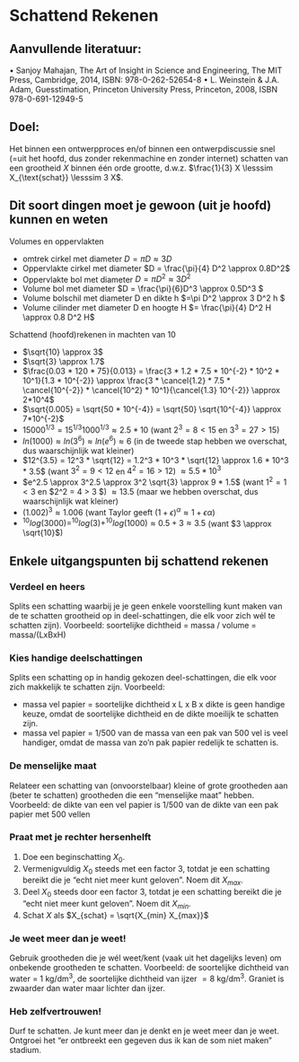 # Schattend Rekenen

## Aanvullende literatuur:
• Sanjoy Mahajan, The Art of Insight in Science and Engineering, The MIT Press, Cambridge, 2014,
ISBN: 978-0-262-52654-8
• L. Weinstein & J.A. Adam, Guesstimation, Princeton University Press, Princeton, 2008,
ISBN 978-0-691-12949-5

## Doel:
Het binnen een ontwerpproces en/of binnen een ontwerpdiscussie snel (=uit het hoofd, dus
zonder rekenmachine en zonder internet) schatten van een grootheid $X$ binnen één orde
grootte, d.w.z. $\frac{1}{3} X \lesssim X_{\text{schat}} \lesssim 3 X$.

## Dit soort dingen moet je gewoon (uit je hoofd) kunnen en weten
Volumes en oppervlakten
* omtrek cirkel met diameter $D = \pi D \approx 3D$
* Oppervlakte cirkel met diameter $D = \frac{\pi}{4} D^2 \approx 0.8D^2$
* Oppervlakte bol met diameter $D = \pi D^2 \approx 3 D^2$
* Volume bol met diameter $D = \frac{\pi}{6}D^3 \approx 0.5D^3 $
* Volume bolschil met diameter D en dikte h $=\pi D^2 \approx 3 D^2 h $
* Volume cilinder met diameter D en hoogte H $= \frac{\pi}{4} D^2 H \approx 0.8 D^2 H$


Schattend (hoofd)rekenen in machten van 10
* $\sqrt{10} \approx 3$
* $\sqrt{3} \approx 1.7$
* $\frac{0.03 * 120 * 75}{0.013} = \frac{3 * 1.2 * 7.5 * 10^{-2} * 10^2 * 10^1}{1.3 * 10^{-2}} \approx \frac{3 * \cancel{1.2} * 7.5 * \cancel{10^{-2}} * \cancel{10^2} * 10^1}{\cancel{1.3} 10^{-2}} \approx 2*10^4$
* $\sqrt{0.005} = \sqrt{50 * 10^{-4}} = \sqrt{50} \sqrt{10^{-4}} \approx 7*10^{-2}$
* $15000^{1/3} = 15^{1/3} 1000^{1/3} \approx 2.5 * 10$ (want $2^3 = 8 < 15$ en $3^3 = 27 > 15$)
* $ln(1000) \approx ln\left( 3^6 \right) \approx ln\left( e^6 \right) \approx 6$ (in de tweede stap hebben we overschat, dus waarschijnlijk wat kleiner)
* $12^{3.5} = 12^3 * \sqrt{12} = 1.2^3 * 10^3 * \sqrt{12} \approx 1.6 * 10^3 * 3.5$ (want $3^2 = 9 < 12$ en $4^2 = 16 > 12$) $\approx 5.5 * 10^3$
* $e^2.5 \approx 3^2.5 \approx 3^2 \sqrt{3} \approx 9 * 1.5$ (want $1^2 = 1 < 3$ en $2^2 = 4 > 3 $) $\approx 13.5$ (maar we hebben overschat, dus waarschijnlijk wat kleiner)
* $(1.002)^3 \approx 1.006$ $\left(\text{want Taylor geeft }(1 + \epsilon)^\alpha \approx 1 + \epsilon \alpha \right)$
* $^{10}log(3000) = ^{10}log(3) + ^{10}log(1000) \approx 0.5 + 3 \approx 3.5$ (want $3 \approx \sqrt{10}$)

## Enkele uitgangspunten bij schattend rekenen

### Verdeel en heers
Splits een schatting waarbij je je geen enkele voorstelling kunt maken van de te
schatten grootheid op in deel-schattingen, die elk voor zich wél te schatten zijn).
Voorbeeld: soortelijke dichtheid = massa / volume = massa/(LxBxH)

### Kies handige deelschattingen
Splits een schatting op in handig gekozen deel-schattingen, die elk voor zich
makkelijk te schatten zijn.
Voorbeeld:
* massa vel papier = soortelijke dichtheid x L x B x dikte is geen handige keuze,
omdat de soortelijke dichtheid en de dikte moeilijk te schatten zijn.
* massa vel papier = 1/500 van de massa van een pak van 500 vel is veel handiger,
omdat de massa van zo’n pak papier redelijk te schatten is.

### De menselijke maat
Relateer een schatting van (onvoorstelbaar) kleine of grote grootheden aan (beter
te schatten) grootheden die een “menselijke maat” hebben.
Voorbeeld: de dikte van een vel papier is 1/500 van de dikte van een pak papier
met 500 vellen

### Praat met je rechter hersenhelft
1. Doe een beginschatting $X_0$.
2. Vermenigvuldig $X_0$ steeds met een factor 3, totdat je een schatting bereikt die
je “echt niet meer kunt geloven”. Noem dit $X_{max}$.
3. Deel $X_0$ steeds door een factor 3, totdat je een schatting bereikt die je “echt
niet meer kunt geloven”. Noem dit $X_{min}$.
4. Schat $X$ als $X_{schat} = \sqrt{X_{min} X_{max}}$

### Je weet meer dan je weet!
Gebruik grootheden die je wél weet/kent (vaak uit het dagelijks leven) om
onbekende grootheden te schatten.
Voorbeeld: de soortelijke dichtheid van water = $1 \text{ kg}/\text{dm}^3$, de soortelijke dichtheid
van ijzer $= 8 \text{ kg}/\text{dm}^3$. Graniet is zwaarder dan water maar lichter dan ijzer.

### Heb zelfvertrouwen!
Durf te schatten. Je kunt meer dan je denkt en je weet meer dan je weet.
Ontgroei het “er ontbreekt een gegeven dus ik kan de som niet maken” stadium.
